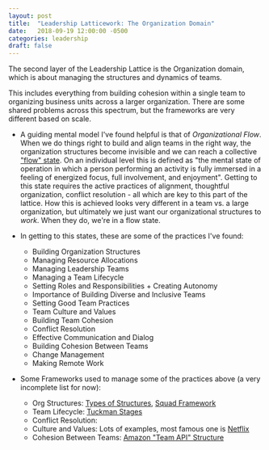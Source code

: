 ```yaml
---
layout: post
title:  "Leadership Latticework: The Organization Domain"
date:   2018-09-19 12:00:00 -0500
categories: leadership
draft: false
---
```


The second layer of the Leadership Lattice is the Organization domain, which is about managing the structures and dynamics of teams.

This includes everything from building cohesion within a single team to organizing business units across a larger organization. There are some shared problems across this spectrum, but the frameworks are very different based on scale.

* A guiding mental model I've found helpful is that of _Organizational Flow_. When we do things right to build and align teams in the right way, the organization structures become invisible and we can reach a collective ["flow" state](https://en.wikipedia.org/wiki/Flow_(psychology)). On an individual level this is defined as "the mental state of operation in which a person performing an activity is fully immersed in a feeling of energized focus, full involvement, and enjoyment". Getting to this state requires the active practices of alignment, thoughtful organization, conflict resolution - all which are key to this part of the lattice. How this is achieved looks very different in a team vs. a large organization, but ultimately we just want our organizational structures to _work_. When they do, we're in a flow state. 

* In getting to this states, these are some of the practices I've found:

	* Building Organization Structures
	* Managing Resource Allocations
	* Managing Leadership Teams
	* Managing a Team Lifecycle
	* Setting Roles and Responsibilities + Creating Autonomy 
	* Importance of Building Diverse and Inclusive Teams
	* Setting Good Team Practices
	* Team Culture and Values
	* Building Team Cohesion
	* Conflict Resolution
	* Effective Communication and Dialog
	* Building Cohesion Between Teams
	* Change Management
	* Making Remote Work

* Some Frameworks used to manage some of the practices above (a very incomplete list for now): 

	* Org Structures: [Types of Structures](https://en.wikipedia.org/wiki/Organizational_structure#Types), [Squad Framework](https://medium.com/productmanagement101/spotify-squad-framework-part-i-8f74bcfcd761) 
	* Team Lifecycle: [Tuckman Stages](https://en.wikipedia.org/wiki/Tuckman%27s_stages_of_group_development)
	* Conflict Resolution: 
	* Culture and Values: Lots of examples, most famous one is [Netflix](https://www.evolutionpartners.com.au/netflix-core-values-and-culture-statement-a-core-values-example.html)
	* Cohesion Between Teams: [Amazon "Team API" Structure](https://homepages.dcc.ufmg.br/~mtov/pmcc/modularization.pdf)
